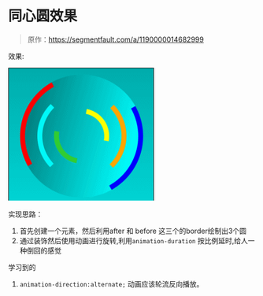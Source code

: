 # 同心圆效果

> 原作：https://segmentfault.com/a/1190000014682999

效果:

![同心圆](https://github.com/FengYangLiu/front-end-daily-challenges/blob/master/images/010-concentric-arc-rotating-loader-animation.gif)


实现思路：

1. 首先创建一个元素，然后利用after 和 before 这三个的border绘制出3个圆
2. 通过装饰然后使用动画进行旋转,利用`animation-duration` 按比例延时,给人一种倒回的感觉


学习到的
1. `animation-direction:alternate;` 动画应该轮流反向播放。






